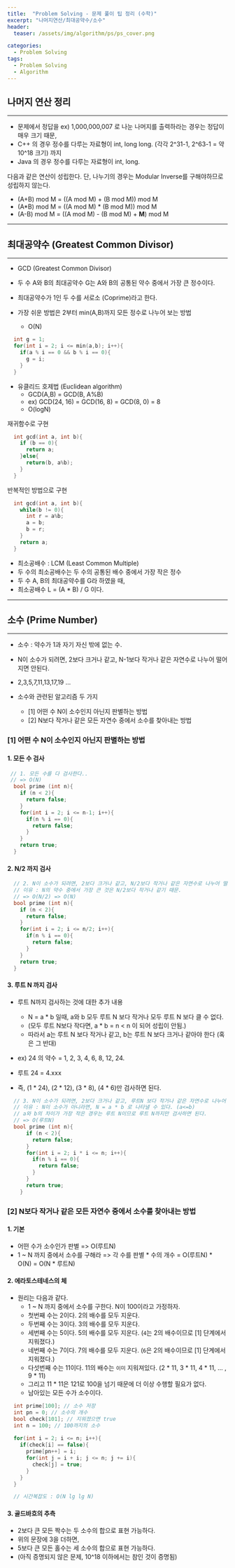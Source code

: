 ```yaml
---
title:  "Problem Solving - 문제 풀이 팁 정리 (수학)"
excerpt: "나머지연산/최대공약수/소수"
header:
  teaser: /assets/img/algorithm/ps/ps_cover.png

categories:
  - Problem Solving
tags:
  - Problem Solving
  - Algorithm
---
```

## 나머지 연산 정리
---
- 문제에서 정답을 ex) 1,000,000,007 로 나눈 나머지를 출력하라는 경우는 정답이 매우 크기 때문,
- C++ 의 경우 정수를 다루는 자료형이 int, long long. (각각 2^31-1, 2^63-1 = 약 10^18 크기) 까지
- Java 의 경우 정수를 다루는 자료형이 int, long.

다음과 같은 연산이 성립한다. 단, 나누기의 경우는 Modular Inverse를 구해야하므로 성립하지 않는다.

- (A+B) mod M = ((A mod M) + (B mod M)) mod M
- (A*B) mod M = ((A mod M) * (B mod M)) mod M
- (A-B) mod M = ((A mod M) - (B mod M) + __M__) mod M
---
## 최대공약수 (Greatest Common Divisor)
---
- GCD (Greatest Common Divisor)
- 두 수 A와 B의 최대공약수 G는 A와 B의 공통된 약수 중에서 가장 큰 정수이다.
- 최대공약수가 1인 두 수를 서로소 (Coprime)라고 한다.

- 가장 쉬운 방법은 2부터 min(A,B)까지 모든 정수로 나누어 보는 방법
  - O(N)

```cpp
  int g = 1;
  for(int i = 2; i <= min(a,b); i++){
    if(a % i == 0 && b % i == 0){
      g = i;
    }
  }
```

- 유클리드 호제법 (Euclidean algorithm)
  - GCD(A,B) = GCD(B, A%B)
  - ex) GCD(24, 16) = GCD(16, 8) = GCD(8, 0) = 8
  - O(logN)

재귀함수로 구현
```cpp
  int gcd(int a, int b){
    if (b == 0){
      return a;
    }else{
      return(b, a%b);
    }
  }
```

반복적인 방법으로 구현
```cpp
  int gcd(int a, int b){
    while(b != 0){
      int r = a%b;
      a = b;
      b = r;
    }
    return a;
  }
```

- 최소공배수 : LCM (Least Common Multiple)
- 두 수의 최소공배수는 두 수의 공통된 배수 중에서 가장 작은 정수
- 두 수 A, B의 최대공약수를 G라 하였을 때,
- 최소공배수 L = (A * B) / G 이다.
---
## 소수 (Prime Number)
---
- 소수 : 약수가 1과 자기 자신 밖에 없는 수.
- N이 소수가 되려면, 2보다 크거나 같고, N-1보다 작거나 같은 자연수로 나누어 떨어지면 안된다.
- 2,3,5,7,11,13,17,19 ...

- 소수와 관련된 알고리즘 두 가지
  - [1] 어떤 수 N이 소수인지 아닌지 판별하는 방법
  - [2] N보다 작거나 같은 모든 자연수 중에서 소수를 찾아내는 방법

### [1] 어떤 수 N이 소수인지 아닌지 판별하는 방법

#### 1. 모든 수 검사
```cpp
 // 1. 모든 수를 다 검사한다.. 
 // => O(N)
  bool prime (int n){
    if (n < 2){
      return false;
    }
    for(int i = 2; i <= n-1; i++){
      if(n % i == 0){
        return false;
      }
    }
    return true;
  }
```

#### 2. N/2 까지 검사
```cpp
  // 2. N이 소수가 되려면, 2보다 크거나 같고, N/2보다 작거나 같은 자연수로 나누어 떨어지면 안된다.
  // 이유 : N의 약수 중에서 가장 큰 것은 N/2보다 작거나 같기 때문.
  // => O(N/2) => O(N)
  bool prime (int n){
    if (n < 2){
      return false;
    }
    for(int i = 2; i <= n/2; i++){
      if(n % i == 0){
        return false;
      }
    }
    return true;
  }
```

#### 3. 루트 N 까지 검사
- 루트 N까지 검사하는 것에 대한 추가 내용
  - N = a * b 일때, a와 b 모두 루트 N 보다 작거나 모두 루트 N 보다 클 수 없다. 
  - (모두 루트 N보다 작다면, a * b = n < n 이 되어 성립이 안됨.)
  - 따라서 a는 루트 N 보다 작거나 같고, b는 루트 N 보다 크거나 같아야 한다 (혹은 그 반대)

- ex) 24 의 약수 =  1, 2, 3, 4, 6, 8, 12, 24. 
- 루트 24 = 4.xxx
- 즉, (1 * 24), (2 * 12), (3 * 8), (4 * 6)만 검사하면 된다. 

```cpp
  // 3. N이 소수가 되려면, 2보다 크거나 같고, 루트N 보다 작거나 같은 자연수로 나누어 떨어지면 안된다.
  // 이유 : N이 소수가 아니라면, N = a * b 로 나타낼 수 있다. (a<=b)
  // a와 b의 차이가 가장 작은 경우는 루트 N이므로 루트 N까지만 검사하면 된다.
  // => O(루트N)
  bool prime (int n){
      if (n < 2){
        return false;
      }
      for(int i = 2; i * i <= n; i++){
        if(n % i == 0){
          return false;
        }
      }
      return true;
    }
```

### [2] N보다 작거나 같은 모든 자연수 중에서 소수를 찾아내는 방법

#### 1. 기본
- 어떤 수가 소수인가 판별 => O(루트N)
- 1 ~ N 까지 중에서 소수를 구해라 => 각 수를 판별 * 수의 개수 = O(루트N) * O(N) = O(N * 루트N)

#### 2. 에라토스테네스의 체
- 원리는 다음과 같다.
  - 1 ~ N 까지 중에서 소수를 구한다. N이 100이라고 가정하자.
  - 첫번째 수는 2이다. 2의 배수를 모두 지운다.
  - 두번째 수는 3이다. 3의 배수를 모두 지운다.
  - 세번째 수는 5이다. 5의 배수를 모두 지운다. (`4`는 2의 배수이므로 [1] 단계에서 지워졌다.)
  - 네번째 수는 7이다. 7의 배수를 모두 지운다. (`6`은 2의 배수이므로 [1] 단계에서 지워졌다.)
  - 다섯번째 수는 11이다. 11의 배수는 `이미` 지워져있다. (2 * 11, 3 * 11, 4 * 11, ... , 9 * 11)
  - 그리고 11 * 11은 121로 100을 넘기 때문에 더 이상 수행할 필요가 없다.
  - 남아있는 모든 수가 소수이다.

```cpp
  int prime[100]; // 소수 저장
  int pn = 0; // 소수의 개수
  bool check[101]; // 지워졌으면 true
  int n = 100; // 100까지의 소수
  
  for(int i = 2; i <= n; i++){
    if(check[i] == false){
      prime[pn++] = i;
      for(int j = i + i; j <= n; j += i){
        check[j] = true;
      }
    }
  }

  // 시간복잡도 : O(N lg lg N)
```

#### 3. 골드바흐의 추측
- 2보다 큰 모든 짝수는 두 소수의 합으로 표현 가능하다.
- 위의 문장에 3을 더하면,
- 5보다 큰 모든 홀수는 세 소수의 합으로 표현 가능하다. 
- (아직 증명되지 않은 문제, 10^18 이하에서는 참인 것이 증명됨)

